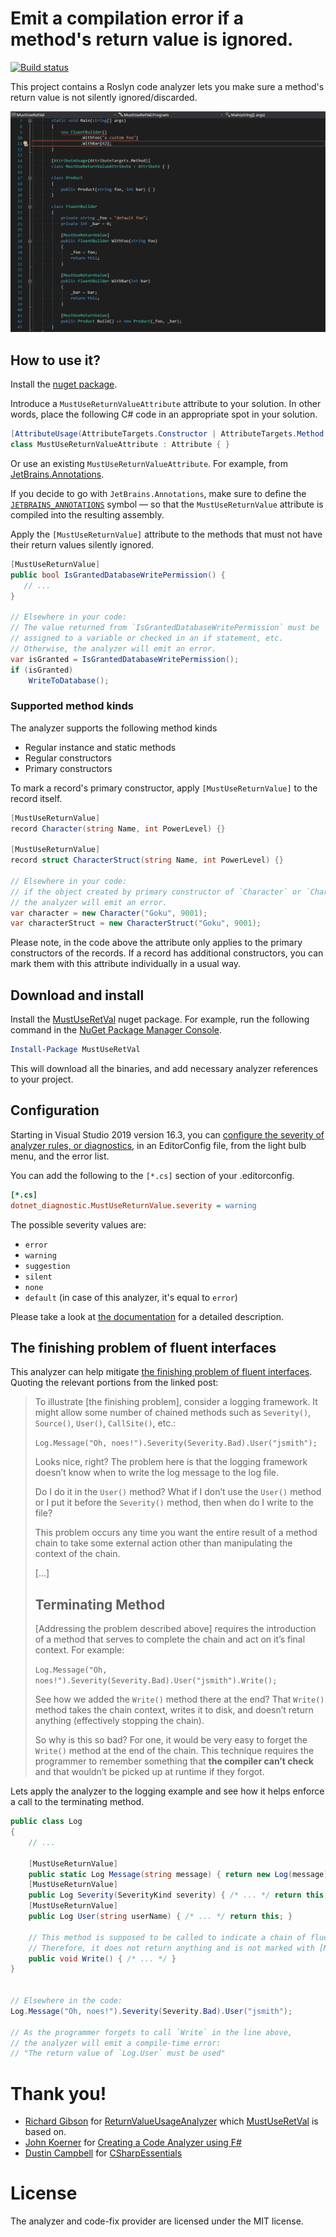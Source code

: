 # Emit a compilation error if a method's return value is ignored.

[![Build status](https://ci.appveyor.com/api/projects/status/nqx9jyt0q2hlep98?svg=true)](https://ci.appveyor.com/project/mykolav/must-use-ret-val-fs)

This project contains a Roslyn code analyzer lets you make sure a method's return value is not silently ignored/discarded.

![The MustUseRetVal analyzer in action](./must-use-ret-val-demo.gif)

## How to use it?

Install the [nuget package](https://www.nuget.org/packages/MustUseRetVal).

Introduce a `MustUseReturnValueAttribute` attribute to your solution. In other words, place the following C# code in an appropriate spot in your solution.

```csharp
[AttributeUsage(AttributeTargets.Constructor | AttributeTargets.Method | AttributeTargets.Class | AttributeTargets.Struct)]
class MustUseReturnValueAttribute : Attribute { }
```

Or use an existing `MustUseReturnValueAttribute`. For example, from [JetBrains.Annotations](https://www.nuget.org/packages/JetBrains.Annotations).

If you decide to go with `JetBrains.Annotations`, make sure to define the [`JETBRAINS_ANNOTATIONS`](https://blog.jetbrains.com/dotnet/2015/08/12/how-to-use-jetbrains-annotations-to-improve-resharper-inspections/) symbol &mdash; so that the `MustUseReturnValue` attribute is compiled into the resulting assembly.

Apply the `[MustUseReturnValue]` attribute to the methods that must not have their return values silently ignored.

```csharp
[MustUseReturnValue]
public bool IsGrantedDatabaseWritePermission() {
   // ...
}

// Elsewhere in your code:
// The value returned from `IsGrantedDatabaseWritePermission` must be
// assigned to a variable or checked in an if statement, etc.
// Otherwise, the analyzer will emit an error.
var isGranted = IsGrantedDatabaseWritePermission();
if (isGranted)
    WriteToDatabase();
```

### Supported method kinds

The analyzer supports the following method kinds  
- Regular instance and static methods
- Regular constructors
- Primary constructors 

To mark a record's primary constructor, apply `[MustUseReturnValue]` to the record itself.

```csharp
[MustUseReturnValue]
record Character(string Name, int PowerLevel) {}

[MustUseReturnValue]
record struct CharacterStruct(string Name, int PowerLevel) {}

// Elsewhere in your code:
// if the object created by primary constructor of `Character` or `CharacterStruct` is discarded,
// the analyzer will emit an error.
var character = new Character("Goku", 9001);
var characterStruct = new CharacterStruct("Goku", 9001);
```

Please note, in the code above the attribute only applies to the primary constructors of the records. If a record has additional constructors, you can mark them with this attribute individually in a usual way.

## Download and install

Install the [MustUseRetVal](https://www.nuget.org/packages/MustUseRetVal) nuget package.
For example, run the following command in the [NuGet Package Manager Console](https://docs.microsoft.com/en-us/nuget/tools/package-manager-console).

```powershell
Install-Package MustUseRetVal
```

This will download all the binaries, and add necessary analyzer references to your project.

## Configuration

Starting in Visual Studio 2019 version 16.3, you can [configure the severity of analyzer rules, or diagnostics](https://learn.microsoft.com/en-us/visualstudio/code-quality/use-roslyn-analyzers?view=vs-2022#configure-severity-levels), in an EditorConfig file, from the light bulb menu, and the error list.

You can add the following to the `[*.cs]` section of your .editorconfig.

```ini
[*.cs]
dotnet_diagnostic.MustUseReturnValue.severity = warning
```

The possible severity values are:
- `error`
- `warning`
- `suggestion`
- `silent`
- `none`
- `default` (in case of this analyzer, it's equal to `error`)

Please take a look at [the documentation](https://learn.microsoft.com/en-us/visualstudio/code-quality/use-roslyn-analyzers?view=vs-2022#configure-severity-levels) for a detailed description.

## The finishing problem of fluent interfaces

This analyzer can help mitigate [the finishing problem of fluent interfaces](https://daveaglick.com/posts/method-chaining-fluent-interfaces-and-the-finishing-problem). Quoting the relevant portions from the linked post:

> To illustrate [the finishing problem], consider a logging framework. It might allow some number of chained methods such as `Severity()`, `Source()`, `User()`, `CallSite()`, etc.:  
>  
> `Log.Message("Oh, noes!").Severity(Severity.Bad).User("jsmith");`  
>  
> Looks nice, right? The problem here is that the logging framework doesn’t know when to write the log message to the log file.  
> 
> Do I do it in the `User()` method? What if I don’t use the `User()` method or I put it before the `Severity()` method, then when do I write to the file?  
> 
> This problem occurs any time you want the entire result of a method chain to take some external action other than manipulating the context of the chain.
>
>  [...]
>
> ## Terminating Method
> 
> [Addressing the problem described above] requires the introduction of a method that serves to complete the chain and act on it’s final context. For example:
> 
> `Log.Message("Oh, noes!").Severity(Severity.Bad).User("jsmith").Write();`
> 
> See how we added the `Write()` method there at the end? That `Write()` method takes the chain context, writes it to disk, and doesn’t return anything (effectively stopping the chain).
>  
> So why is this so bad? For one, it would be very easy to forget the `Write()` method at the end of the chain. This technique requires the programmer to remember something that **the compiler can’t check** and that wouldn’t be picked up at runtime if they forgot.

Lets apply the analyzer to the logging example and see how it helps enforce a call to the terminating method.
```csharp
public class Log 
{
    // ...
    
    [MustUseReturnValue]
    public static Log Message(string message) { return new Log(message); }
    [MustUseReturnValue]
    public Log Severity(SeverityKind severity) { /* ... */ return this; }
    [MustUseReturnValue]
    public Log User(string userName) { /* ... */ return this; }
    
    // This method is supposed to be called to indicate a chain of fluent calls is complete.
    // Therefore, it does not return anything and is not marked with [MustUseReturnValue]. 
    public void Write() { /* ... */ }
}


// Elsewhere in the code:
Log.Message("Oh, noes!").Severity(Severity.Bad).User("jsmith");

// As the programmer forgets to call `Write` in the line above,
// the analyzer will emit a compile-time error: 
// "The return value of `Log.User` must be used"
```

# Thank you!

- [Richard Gibson](https://github.com/Richiban) for [ReturnValueUsageAnalyzer](https://github.com/Richiban/Richiban.Analyzer/tree/master/ReturnValueUsageAnalyzer/ReturnValueUsageAnalyzer) which [MustUseRetVal](https://github.com/mykolav/must-use-ret-val-fs) is based on.
- [John Koerner](https://github.com/johnkoerner) for [Creating a Code Analyzer using F#](https://johnkoerner.com/code-analysis/creating-a-code-analyzer-using-f/)
- [Dustin Campbell](https://github.com/DustinCampbell) for [CSharpEssentials](https://github.com/DustinCampbell/CSharpEssentials)

# License

The analyzer and code-fix provider are licensed under the MIT license.
